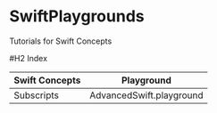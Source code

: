 # SwiftPlaygrounds
Tutorials for Swift Concepts


#H2 Index 

| Swift Concepts        | Playground           | 
| ------------- |:-------------:|
| Subscripts      | AdvancedSwift.playground |

